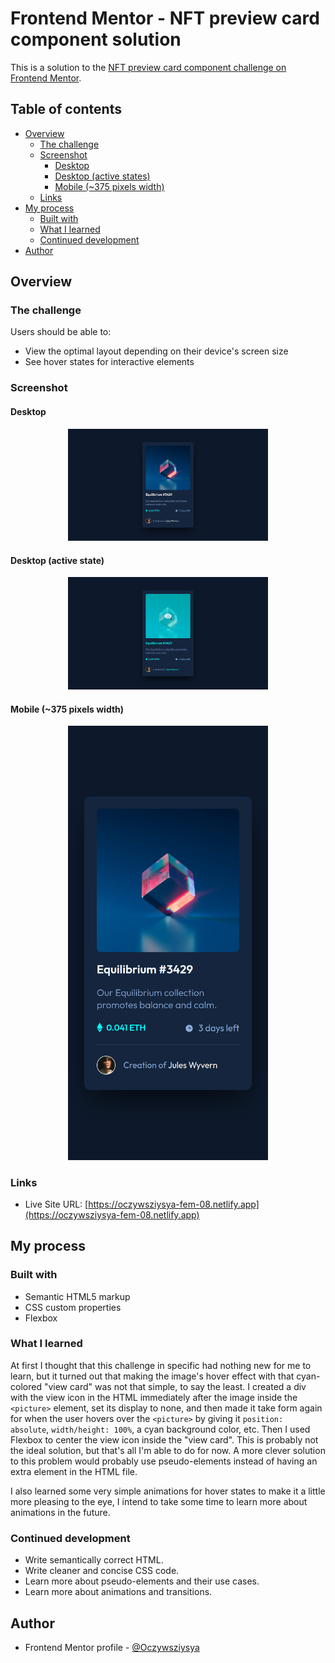 # Frontend Mentor - NFT preview card component solution

This is a solution to the [NFT preview card component challenge on Frontend Mentor](https://www.frontendmentor.io/challenges/nft-preview-card-component-SbdUL_w0U).

## Table of contents

- [Overview](#overview)
  - [The challenge](#the-challenge)
  - [Screenshot](#screenshot)
    - [Desktop](#desktop)
    - [Desktop (active states)](#desktop-active-state)
    - [Mobile (~375 pixels width)](#mobile-375-pixels-width)
  - [Links](#links)
- [My process](#my-process)
  - [Built with](#built-with)
  - [What I learned](#what-i-learned)
  - [Continued development](#continued-development)
- [Author](#author)

## Overview

### The challenge

Users should be able to:

- View the optimal layout depending on their device's screen size
- See hover states for interactive elements

### Screenshot

#### Desktop
<div align="center"><img src="./screenshots/screenshot-desktop.png" width="320" /></div>

#### Desktop (active state)
<div align="center"><img src="./screenshots/screenshot-desktop-active.png" width="320" /></div>

#### Mobile (~375 pixels width)
<div align="center"><img src="./screenshots/screenshot-mobile.png" width="320" /></div>

### Links

- Live Site URL: [https://oczywsziysya-fem-08.netlify.app](https://oczywsziysya-fem-08.netlify.app)

## My process

### Built with

- Semantic HTML5 markup
- CSS custom properties
- Flexbox

### What I learned

At first I thought that this challenge in specific had nothing new for me to learn, but it turned out that making the image's hover effect with that cyan-colored "view card" was not that simple, to say the least. I created a div with the view icon in the HTML immediately after the image inside the `<picture>` element, set its display to none, and then made it take form again for when the user hovers over the `<picture>` by giving it `position: absolute`, `width/height: 100%`, a cyan background color, etc. Then I used Flexbox to center the view icon inside the "view card". This is probably not the ideal solution, but that's all I'm able to do for now. A more clever solution to this problem would probably use pseudo-elements instead of having an extra element in the HTML file. 

I also learned some very simple animations for hover states to make it a little more pleasing to the eye, I intend to take some time to learn more about animations in the future.

### Continued development

* Write semantically correct HTML.
* Write cleaner and concise CSS code.
* Learn more about pseudo-elements and their use cases.
* Learn more about animations and transitions.

## Author

- Frontend Mentor profile - [@Oczywsziysya](https://www.frontendmentor.io/profile/@Oczywsziysya)
